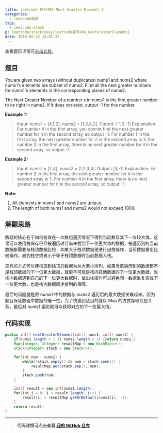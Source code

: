 ```yaml
---
title: leetcode 题号496 Next Greater Element I
categories:
  - leetcode解题
tags:
  - leetcode-stack
p: leetcode/stack/easy/leetcode题号496_NextGreaterElementI
date: 2019-06-23 18:01:23
---
```


查看题目详情可[点击此处](https://leetcode.com/problems/next-greater-element-i/)。

## 题目

You are given two arrays (without duplicates) nums1 and nums2 where nums1’s elements are subset of nums2. Find all the next greater numbers for nums1's elements in the corresponding places of nums2.

The Next Greater Number of a number x in nums1 is the first greater number to its right in nums2. If it does not exist, output -1 for this number.

**Example 1:**

>Input: nums1 = [4,1,2], nums2 = [1,3,4,2].
Output: [-1,3,-1]
Explanation:
  For number 4 in the first array, you cannot find the next greater number for it in the second array, so output -1.
  For number 1 in the first array, the next greater number for it in the second array is 3.
  For number 2 in the first array, there is no next greater number for it in the second array, so output -1.

**Example 2:**

>Input: nums1 = [2,4], nums2 = [1,2,3,4].
Output: [3,-1]
Explanation:
  For number 2 in the first array, the next greater number for it in the second array is 3.
  For number 4 in the first array, there is no next greater number for it in the second array, so output -1.

**Note:**

1. All elements in nums1 and nums2 are unique.
2. The length of both nums1 and nums2 would not exceed 1000.


## 解题思路

解题的核心在于如何有效在一次数组遍历情况下得到当前数及其下一位较大值。这里可以使用栈保存已经被遍历过且尚未找到下一位更大值的数据，被遍历到的当前数据都需要与栈顶数据比较，如果大于栈顶数据便进行出栈操作，当前数据重复比较操作，直到栈空或者小于等于栈顶数据时当前数据入栈。

这样的方式可以使栈底到栈顶的数据为从大至小排列，如果当前遍历到的数据都不是栈顶数据的下一位更大数据，就更不可能是栈内其他数据的下一位更大数据，当栈内数据遇到自己的下一位更大数据时，做出栈操作可以避免同一数据重复查找下一位更大数，也是栈内数据顺序排列的保障。

最后的问题就是将 nums1 中的数据与 nums2 遍历后的最大数据关联起来。因为题目保证数组中数据的唯一性，为了快速到达目的就以 Map 的方式存储对应关系，最后对 nums1 遍历就可以获得对应的下一位最大值。

## 代码实现

```java
public int[] nextGreaterElement(int[] nums1, int[] nums2) {
    if(nums1.length < 1 || nums2.length < 1) {return nums1;}
    Map<Integer, Integer> resultMap = new HashMap<>();
    Stack<Integer> stack = new Stack<>();

    for(int num : nums2) {
        while(!stack.empty() && num > stack.peek()) {
            resultMap.put(stack.pop(), num);
        }
        stack.push(num);
    }

    int[] result = new int[nums1.length];
    for(int i = 0; i < result.length; i++) {
        result[i] = resultMap.getOrDefault(nums1[i], -1);
    }
    return result;
}
```

****
> **代码详情可点击查看 [我的 GitHub 仓库](https://github.com/CloneableX/leetcode/)**